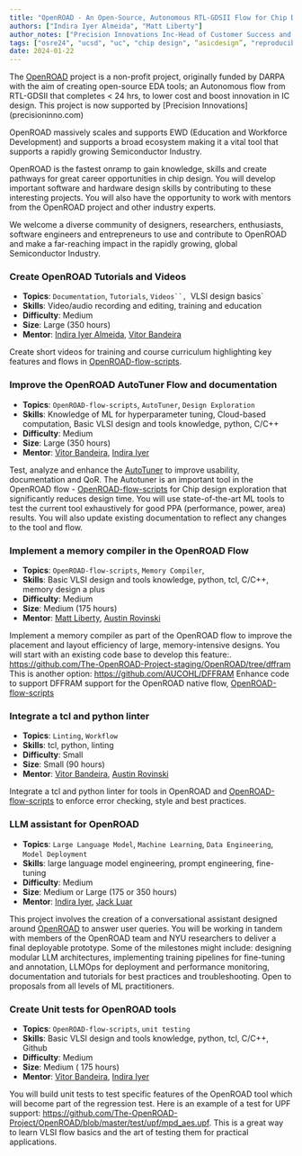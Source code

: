 ```yaml
---
title: "OpenROAD - An Open-Source, Autonomous RTL-GDSII Flow for Chip Design"
authors: ["Indira Iyer Almeida", "Matt Liberty"]
author_notes: ["Precision Innovations Inc-Head of Customer Success and Outreach", "V.P Engineering, Precision Innovations- Technical head OpenROAD"]
tags: ["osre24", "ucsd", "uc", "chip design", “asicdesign”, "reproducibility"]
date: 2024-01-22
---
```


The [OpenROAD](https://theopenroadproject.org) project is a non-profit project, originally funded by DARPA with the aim of creating open-source EDA tools; an Autonomous flow from RTL-GDSII that completes < 24 hrs,  to lower cost and boost innovation in IC design. This project is now supported by [Precision Innovations] (precisioninno.com)  

OpenROAD massively scales and supports EWD (Education and Workforce Development) and supports a broad ecosystem making it a vital tool that supports a rapidly growing Semiconductor Industry. 

OpenROAD is the fastest onramp to gain knowledge, skills and create pathways for great career opportunities in chip design. You will develop important software and hardware design skills by contributing to these interesting projects. You will also have the opportunity to work with mentors from the OpenROAD project and other industry experts.

We welcome a diverse community of designers, researchers, enthusiasts, software engineers and entrepreneurs to use and contribute to OpenROAD and make a far-reaching impact in the rapidly growing, global Semiconductor Industry.

### Create OpenROAD Tutorials and Videos 

  * **Topics**: `Documentation`, `Tutorials`, `Videos``, `VLSI design basics`
  * **Skills**:  Video/audio recording and editing, training and education
  * **Difficulty**: Medium
  * **Size**:  Large (350 hours)
  * **Mentor**: [Indira Iyer Almeida](mailto:iiyer@precisioninno.com), [Vitor Bandeira](mailto:vvbandeira@precisioninno.com)

Create short videos for training and course curriculum highlighting key features and flows in  [OpenROAD-flow-scripts](https://github.com/The-OpenROAD-Project/OpenROAD-flow-scripts). 

### Improve the OpenROAD AutoTuner Flow and documentation
 * **Topics**: `OpenROAD-flow-scripts`, `AutoTuner`, `Design Exploration`
  * **Skills**: Knowledge of ML for hyperparameter tuning, Cloud-based computation, Basic VLSI design and tools knowledge, python, C/C++
  * **Difficulty**: Medium
  * **Size**: Large (350 hours) 
  * **Mentor**: [Vitor Bandeira](mailto:vbandeira@precisioninno.com), [Indira Iyer ](mailto:iiyer@precisioninno.com)

Test, analyze and enhance the [AutoTuner](https://openroad-flow-scripts.readthedocs.io/en/latest/user/InstructionsForAutoTuner.html) to improve usability, documentation and QoR. The Autotuner is an important tool in the OpenROAD flow - [OpenROAD-flow-scripts](https://github.com/The-OpenROAD-Project/OpenROAD-flow-scripts) for Chip design exploration that significantly reduces design time.  You will use state-of-the-art ML tools to test the current tool exhaustively for good PPA (performance, power, area) results. You will also update existing documentation to reflect any changes to the tool and flow.

### Implement a memory compiler in the OpenROAD Flow
 * **Topics**: `OpenROAD-flow-scripts`, `Memory Compiler`, 
  * **Skills**: Basic VLSI design and tools knowledge, python, tcl,  C/C++, memory design a plus
  * **Difficulty**: Medium
  * **Size**: Medium (175 hours) 
  * **Mentor**: [Matt Liberty](mailto:mliberty@precisioninno.com), [Austin Rovinski ](mailto:rovinski@nyu.edu)

Implement a memory compiler as part of the OpenROAD flow to improve the placement and layout efficiency of large, memory-intensive designs. You will start with an existing code base to develop this feature:. https://github.com/The-OpenROAD-Project-staging/OpenROAD/tree/dffram
This is another option: https://github.com/AUCOHL/DFFRAM
Enhance code to support DFFRAM support for the OpenROAD native flow, [OpenROAD-flow-scripts](https://github.com/The-OpenROAD-Project/OpenROAD-flow-scripts)

### Integrate a tcl and python linter 

  * **Topics**: `Linting`, `Workflow`
  * **Skills**: tcl,  python, linting
  * **Difficulty**: Small
  * **Size**: Small  (90 hours) 
  * **Mentor**: [Vitor Bandeira](mailto:vvbandiera@precisioninno.com), [Austin Rovinski ](mailto:rovinski@nyu.edu)

Integrate a tcl and python linter for tools in OpenROAD and [OpenROAD-flow-scripts](https://github.com/The-OpenROAD-Project/OpenROAD-flow-scripts) to enforce error checking, style and best practices.


### LLM assistant for OpenROAD

  * **Topics**: `Large Language Model`, `Machine Learning`, `Data Engineering`, `Model Deployment`
  * **Skills**:  large language model engineering, prompt engineering, fine-tuning
  * **Difficulty**: Medium
  * **Size**: Medium or Large (175 or 350 hours) 
  * **Mentor**: [Indira Iyer](mailto:iiyer@precisioninno.com), [Jack Luar](mailto:espsluar@gmail.com) 

This project involves the creation of a conversational assistant designed around [OpenROAD](https://github.com/The-OpenROAD-Project/OpenROAD) to answer user queries. You will be working in tandem with members of the OpenROAD team and NYU researchers to deliver a final deployable prototype. Some of the milestones might include: designing modular LLM architectures, implementing training pipelines for fine-tuning and annotation, LLMOps for deployment and performance monitoring, documentation and tutorials for best practices and troubleshooting. Open to proposals from all levels of ML practitioners.

### Create Unit tests for OpenROAD tools
 * **Topics**: `OpenROAD-flow-scripts`, `unit testing`
  * **Skills**: Basic VLSI design and tools knowledge, python, tcl,  C/C++, Github
  * **Difficulty**: Medium
  * **Size**: Medium ( 175 hours) 
  * **Mentor**: [Vitor Bandeira](mailto:vvbandiera@precisioninno.com), [Indira Iyer ](mailto:iiyer@precisioninno.com)

You will build unit tests to test specific features of the OpenROAD tool which will become part of the regression test. Here is an example of a test for UPF support: https://github.com/The-OpenROAD-Project/OpenROAD/blob/master/test/upf/mpd_aes.upf.
This is a great way to learn VLSI flow basics and the art of testing them for practical applications.

